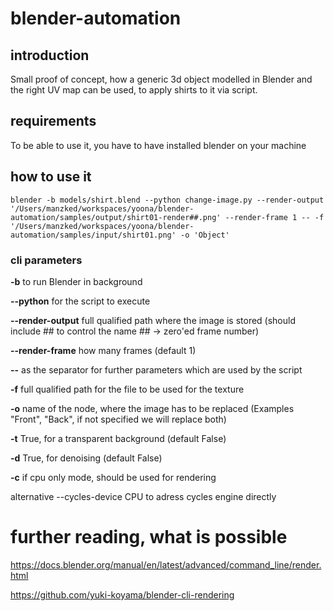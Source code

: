# blender-automation

## introduction
Small proof of concept, how a generic 3d object modelled in Blender and the right UV map can be used, to apply shirts to it via script.

## requirements
To be able to use it, you have to have installed blender on your machine

## how to use it
```
blender -b models/shirt.blend --python change-image.py --render-output '/Users/manzked/workspaces/yoona/blender-automation/samples/output/shirt01-render##.png' --render-frame 1 -- -f '/Users/manzked/workspaces/yoona/blender-automation/samples/input/shirt01.png' -o 'Object'
```

### cli parameters
**-b** to run Blender in background

**--python** for the script to execute

**--render-output** full qualified path where the image is stored (should include ## to control the name ## -> zero'ed frame number)

**--render-frame** how many frames (default 1)

**--** as the separator for further parameters which are used by the script

**-f** full qualified path for the file to be used for the texture

**-o** name of the node, where the image has to be replaced (Examples "Front", "Back", if not specified we will replace both)

**-t** True, for a transparent background (default False)

**-d** True, for denoising (default False)

**-c** if cpu only mode, should be used for rendering

alternative --cycles-device CPU to adress cycles engine directly

# further reading, what is possible
https://docs.blender.org/manual/en/latest/advanced/command_line/render.html

https://github.com/yuki-koyama/blender-cli-rendering
